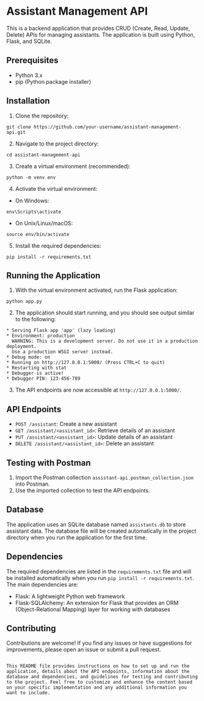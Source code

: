 # Assistant Management API

This is a backend application that provides CRUD (Create, Read, Update, Delete) APIs for managing assistants. The application is built using Python, Flask, and SQLite.

## Prerequisites

- Python 3.x
- pip (Python package installer)

## Installation

1. Clone the repository:

```
git clone https://github.com/your-username/assistant-management-api.git
```

2. Navigate to the project directory:

```
cd assistant-management-api
```

3. Create a virtual environment (recommended):

```
python -m venv env
```

4. Activate the virtual environment:

- On Windows:
```
env\Scripts\activate
```

- On Unix/Linux/macOS:
```
source env/bin/activate
```

5. Install the required dependencies:

```
pip install -r requirements.txt
```

## Running the Application

1. With the virtual environment activated, run the Flask application:

```
python app.py
```

2. The application should start running, and you should see output similar to the following:

```
* Serving Flask app 'app' (lazy loading)
* Environment: production
  WARNING: This is a development server. Do not use it in a production deployment.
  Use a production WSGI server instead.
* Debug mode: on
* Running on http://127.0.0.1:5000/ (Press CTRL+C to quit)
* Restarting with stat
* Debugger is active!
* Debugger PIN: 123-456-789
```

3. The API endpoints are now accessible at `http://127.0.0.1:5000/`.

## API Endpoints

- `POST /assistant`: Create a new assistant
- `GET /assistant/<assistant_id>`: Retrieve details of an assistant
- `PUT /assistant/<assistant_id>`: Update details of an assistant
- `DELETE /assistant/<assistant_id>`: Delete an assistant

## Testing with Postman

1. Import the Postman collection `assistant-api.postman_collection.json` into Postman.
2. Use the imported collection to test the API endpoints.

## Database

The application uses an SQLite database named `assistants.db` to store assistant data. The database file will be created automatically in the project directory when you run the application for the first time.

## Dependencies

The required dependencies are listed in the `requirements.txt` file and will be installed automatically when you run `pip install -r requirements.txt`. The main dependencies are:

- Flask: A lightweight Python web framework
- Flask-SQLAlchemy: An extension for Flask that provides an ORM (Object-Relational Mapping) layer for working with databases

## Contributing

Contributions are welcome! If you find any issues or have suggestions for improvements, please open an issue or submit a pull request.

```

This README file provides instructions on how to set up and run the application, details about the API endpoints, information about the database and dependencies, and guidelines for testing and contributing to the project. Feel free to customize and enhance the content based on your specific implementation and any additional information you want to include.
